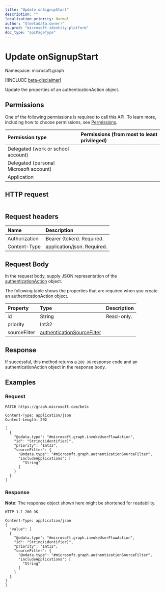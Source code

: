 ```yaml
---
title: "Update onSignupStart"
description: ""
localization_priority: Normal
author: "$(metadata.owner)"
ms.prod: "microsoft-identity-platform"
doc_type: "apiPageType"
---
```


# Update onSignupStart

Namespace: microsoft.graph

[!INCLUDE [beta-disclaimer](../../includes/beta-disclaimer.md)]

Update the properties of an authenticationAction object.

## Permissions

One of the following permissions is required to call this API. To learn more, including how to choose permissions, see [Permissions](/graph/permissions-reference).

| Permission type                        | Permissions (from most to least privileged) |
| :------------------------------------- | :------------------------------------------ |
| Delegated (work or school account)     |                                             |
| Delegated (personal Microsoft account) |                                             |
| Application                            |                                             |

## HTTP request

<!-- {
  "blockType": "ignored"
}
-->

```http

```

## Request headers

| Name          | Description                 |
| :------------ | :-------------------------- |
| Authorization | Bearer {token}. Required.   |
| Content-Type  | application/json. Required. |

## Request Body

In the request body, supply JSON representation of the [authenticationAction](../resources/-authenticationaction.md) object.

<!-- Actions and Functions -->

<!-- CRUD Methods -->

The following table shows the properties that are required when you create an authenticationAction object.

| Property     | Type                                                                     | Description |
| :----------- | :----------------------------------------------------------------------- | :---------- |
| id           | String                                                                   | Read-only.  |
| priority     | Int32                                                                    |             |
| sourceFilter | [authenticationSourceFilter](../resources/authenticationsourcefilter.md) |             |

## Response

If successful, this method returns a `200 OK` response code and an authenticationAction object in the response body.

## Examples

### Request

<!-- {
  "blockType": "request",
  "name": "update_onsignupstart"
}
-->

```http
PATCH https://graph.microsoft.com/beta

Content-Type: application/json
Content-Length: 292

[
  {
    "@odata.type": "#microsoft.graph.invokeUserFlowAction",
    "id": "String(identifier)",
    "priority": "Int32",
    "sourceFilter": {
      "@odata.type": "#microsoft.graph.authenticationSourceFilter",
      "includeApplications": [
        "String"
      ]
    }
  }
]

```

### Response

**Note:** The response object shown here might be shortened for readability.

<!-- {
  "blockType": "response",
  "truncated": true,
  "@odata.type": "$(this.ReturnTypeFullName)"
}
-->

```http
HTTP 1.1 200 OK

Content-Type: application/json
{
  "value": [
  {
    "@odata.type": "#microsoft.graph.invokeUserFlowAction",
    "id": "String(identifier)",
    "priority": "Int32",
    "sourceFilter": {
      "@odata.type": "#microsoft.graph.authenticationSourceFilter",
      "includeApplications": [
        "String"
      ]
    }
  }
]
}

```
